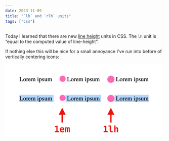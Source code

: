 ```yaml
---
date: 2023-11-09
title: "`lh` and `rlh` units"
tags: ["css"]
---
```



Today I learned that there are new [line height](https://css-tricks.com/lh-and-rlh-units/) units in CSS.
The `lh` unit is “equal to the computed value of line-height”.

If nothing else this will be nice for a small annoyance I've run into before of vertically centering icons:

![screenshot showing the difference vertically aligning icon with lh and em](line-height-screenshot.png)
